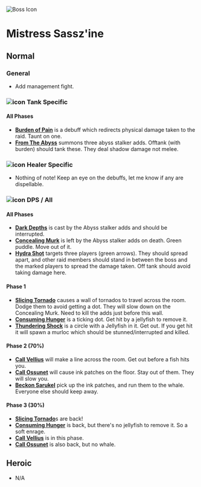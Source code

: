 ![Boss Icon](http://wow.zamimg.com/images/wow/journal/ui-ej-boss-mistresssasszine.png)
# Mistress Sassz'ine

## Normal

### General

- Add management fight.

### ![icon](https://vignette4.wikia.nocookie.net/wowwiki/images/7/7e/Icon-class-role-tank-42x42.png/revision/latest/scale-to-width-down/20?cb=20131012150650) Tank Specific

#### All Phases

- [**Burden of Pain**]() is a debuff which redirects physical damage taken to the raid. Taunt on one.
- [**From The Abyss**]() summons three abyss stalker adds. Offtank (with burden) should tank these. They deal shadow damage not melee.


### ![icon](https://vignette4.wikia.nocookie.net/wowwiki/images/0/07/Icon-class-role-healer-42x42.png/revision/latest/scale-to-width-down/20?cb=20131012150650) Healer Specific

- Nothing of note! Keep an eye on the debuffs, let me know if any are dispellable.

### ![icon](https://vignette4.wikia.nocookie.net/wowwiki/images/3/3f/Icon-class-role-dealer-42x42.png/revision/latest/scale-to-width-down/20?cb=20131012150649) DPS / All

#### All Phases

- [**Dark Depths**]() is cast by the Abyss stalker adds and should be interrupted.
- [**Concealing Murk**]() is left by the Abyss stalker adds on death. Green puddle. Move out of it.
- [**Hydra Shot**]() targets three players (green arrows). They should spread apart, and other raid members should stand in between the boss and the marked players to spread the damage taken. Off tank should avoid taking damage here.

#### Phase 1

- [**Slicing Tornado**]() causes a wall of tornados to travel across the room. Dodge them to avoid getting a dot. They will slow down on the Concealing Murk. Need to kill the adds just before this wall.
- [**Consuming Hunger**]() is a ticking dot. Get hit by a jellyfish to remove it.
- [**Thundering Shock**]() is a circle with a Jellyfish in it. Get out. If you get hit it will spawn a murloc which should be stunned/interrupted and killed.

#### Phase 2 (70%)

- [**Call Vellius**]() will make a line across the room. Get out before a fish hits you.
- [**Call Ossunet**]() will cause ink patches on the floor. Stay out of them. They will slow you.
- [**Beckon Sarukel**]() pick up the ink patches, and run them to the whale. Everyone else should keep away.

#### Phase 3 (30%)

- [**Slicing Tornado**]()s are back!
- [**Consuming Hunger**]() is back, but there's no jellyfish to remove it. So a soft enrage.
- [**Call Vellius**]() is in this phase.
- [**Call Ossunet**]() is also back, but no whale.

## Heroic

- N/A
